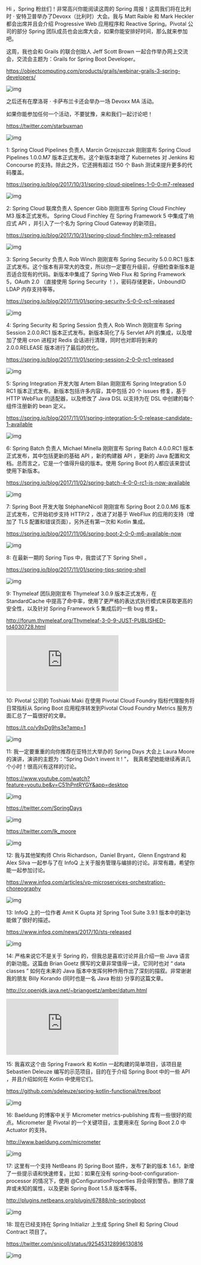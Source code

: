 Hi ，Spring 粉丝们！非常高兴你能阅读这周的 Spring 周报！这周我们将在比利时 · 安特卫普举办了Devoxx（比利时）大会。我与 Matt Raible 和 Mark Heckler 都会出席并且会介绍 Progressive Web 应用程序和 Reactive Spring。Pivotal 公司的部分 Spring 团队成员也会出席大会，如果你能安排好时间，那么就来参加吧。


这周，我也会和 Grails 的联合创始人 Jeff Scott Brown 一起合作举办网上交流会，交流会主题为：Grails for Spring Boot Developer。

https://objectcomputing.com/products/grails/webinar-grails-3-spring-developers/

![img](http://oxjys514c.bkt.clouddn.com/https://objectcomputing.com/products/grails/webinar-grails-3-spring-developers/)


之后还有在摩洛哥 · 卡萨布兰卡还会举办一场 Devoxx MA 活动。


如果你能参加任何一个活动，不要犹豫，来和我们一起讨论吧！

https://twitter.com/starbuxman

![img](http://oxjys514c.bkt.clouddn.com/https://twitter.com/starbuxman)


1:  Spring Cloud Pipelines 负责人 Marcin Grzejszczak 刚刚宣布 Spring Cloud Pipelines 1.0.0.M7 版本正式发布。这个新版本新增了 Kubernetes 对 Jenkins 和 Concourse 的支持。除此之外，它还拥有超过 150 个 Bash 测试来提升更多的代码覆盖。

https://spring.io/blog/2017/10/31/spring-cloud-pipelines-1-0-0-m7-released

![img](http://oxjys514c.bkt.clouddn.com/https://spring.io/blog/2017/10/31/spring-cloud-pipelines-1-0-0-m7-released)

2:  Spring Cloud 联席负责人 Spencer Gibb 刚刚宣布 Spring Cloud Finchley M3 版本正式发布。 Spring Cloud Finchley 在 Spring Framework 5 中集成了响应式 API ，并引入了一个名为 Spring Cloud Gateway 的新项目。

https://spring.io/blog/2017/10/31/spring-cloud-finchley-m3-released

![img](http://oxjys514c.bkt.clouddn.com/https://spring.io/blog/2017/10/31/spring-cloud-finchley-m3-released)

3:  Spring Security 负责人 Rob Winch 刚刚宣布 Spring Security 5.0.0.RC1 版本正式发布。这个版本有非常大的改变，所以你一定要在升级前，仔细检查新版本是否适合现有的代码。新版本中集成了 Spring Web Flux 和 Spring Framework 5，OAuth 2.0 （直接使用 Spring Security ！），密码存储更新，UnboundID LDAP 内存支持等等。

https://spring.io/blog/2017/11/01/spring-security-5-0-0-rc1-released

![img](http://oxjys514c.bkt.clouddn.com/https://spring.io/blog/2017/11/01/spring-security-5-0-0-rc1-released)

4:  Spring Security 和 Spring Session 负责人 Rob Winch 刚刚宣布 Spring Session 2.0.0.RC1 版本正式发布。新版本简化了与 Servlet API 的集成，以及增加了使用 cron 进程对 Redis 会话进行清理，同时也对即将到来的 2.0.0.RELEASE 版本进行了最后的优化。

https://spring.io/blog/2017/11/01/spring-session-2-0-0-rc1-released

![img](http://oxjys514c.bkt.clouddn.com/https://spring.io/blog/2017/11/01/spring-session-2-0-0-rc1-released)

5:  Spring Integration 开发大咖 Artem Bilan 刚刚宣布 Spring Integration 5.0 RC1 版本正式发布。新版本包括许多内容，其中包括 20 个 issues 修复，基于 HTTP WebFlux 的适配器，以及修改了 Java DSL 以支持为在 DSL 中创建的每个组件注册新的 bean 定义。

https://spring.io/blog/2017/11/01/spring-integration-5-0-release-candidate-1-available

![img](http://oxjys514c.bkt.clouddn.com/https://spring.io/blog/2017/11/01/spring-integration-5-0-release-candidate-1-available)

6:  Spring Batch 负责人 Michael Minella 刚刚宣布 Spring Batch 4.0.0.RC1 版本正式发布，其中包括更新的基础 API ，新的构建器 API ，更新的 Java 配置和文档。总而言之，它是一个值得升级的版本。使用 Spring Boot 的人都应该来尝试使用下新版本。

https://spring.io/blog/2017/11/02/spring-batch-4-0-0-rc1-is-now-available

![img](http://oxjys514c.bkt.clouddn.com/https://spring.io/blog/2017/11/02/spring-batch-4-0-0-rc1-is-now-available)

7:  Spring Boot 开发大咖 StéphaneNicoll 刚刚宣布 Spring Boot 2.0.0.M6 版本正式发布，它开始初步支持 HTTP/2 ，改进了对基于 WebFlux 的应用的支持（增加了 TLS 配置和错误页面），另外还有第一次和 Kotlin 集成。

https://spring.io/blog/2017/11/06/spring-boot-2-0-0-m6-available-now

![img](http://oxjys514c.bkt.clouddn.com/https://spring.io/blog/2017/11/06/spring-boot-2-0-0-m6-available-now)

8:  在最新一期的 Spring Tips 中，我尝试了下 Spring Shell 。

https://spring.io/blog/2017/11/01/spring-tips-spring-shell

![img](http://oxjys514c.bkt.clouddn.com/https://spring.io/blog/2017/11/01/spring-tips-spring-shell)

9:  Thymeleaf 团队刚刚宣布 Thymeleaf 3.0.9  版本正式发布，在 StandardCache 中提高了命中率，使用了更严格的表达式执行模式来获取更高的安全性，以及针对 Spring Framework 5 集成后的一些 bug 修复。

http://forum.thymeleaf.org/Thymeleaf-3-0-9-JUST-PUBLISHED-td4030728.html

![img](http://oxjys514c.bkt.clouddn.com/http://forum.thymeleaf.org/Thymeleaf-3-0-9-JUST-PUBLISHED-td4030728.html)

10:  Pivotal 公司的 Toshiaki Maki 在使用 Pivotal Cloud Foundry 指标代理服务将日常指标从 Spring Boot 应用程序转发到Pivotal Cloud Foundry Metrics 服务方面汇总了一篇很好的文章。

https://t.co/v9xDg9hs3e?amp=1

![img](http://oxjys514c.bkt.clouddn.com/https://t.co/v9xDg9hs3e?amp=1)

11:  我一定要重重的向你推荐在亚特兰大举办的 Spring Days 大会上 Laura Moore 的演讲，演讲的主题为：“Spring Didn't invent It ! "， 我真希望她能继续再讲几个小时！很高兴有这样的讨论。

https://www.youtube.com/watch?feature=youtu.be&v=C51hPntRYGY&app=desktop

![img](http://oxjys514c.bkt.clouddn.com/https://www.youtube.com/watch?feature=youtu.be&v=C51hPntRYGY&app=desktop)

https://twitter.com/SpringDays

![img](http://oxjys514c.bkt.clouddn.com/https://twitter.com/SpringDays)

https://twitter.com/lk_moore

![img](http://oxjys514c.bkt.clouddn.com/https://twitter.com/lk_moore)

12:  我与其他架构师 Chris Richardson，Daniel Bryant，Glenn Engstrand 和 Alex Silva 一起参与了在 InfoQ 上关于服务管理与编排的讨论。非常有趣，希望你能一起参加讨论。

https://www.infoq.com/articles/vp-microservices-orchestration-choreography

![img](http://oxjys514c.bkt.clouddn.com/https://www.infoq.com/articles/vp-microservices-orchestration-choreography)

13:  InfoQ 上的一位作者 Amit K Gupta 对 Spring Tool Suite 3.9.1 版本中的新功能做了很好的描述。

https://www.infoq.com/news/2017/10/sts-released

![img](http://oxjys514c.bkt.clouddn.com/https://www.infoq.com/news/2017/10/sts-released)

14:  严格来说它不是关于 Spring 的，但我总是喜欢讨论并且介绍一些 Java 语言的新功能。这篇由 Brian Goetz 撰写的文章非常值得一读，它同时也对 “ data classes ” 如何在未来的 Java 版本中发挥何种作用作出了深刻的描叙。非常谢谢我的朋友  Billy Korando (同时也是一名 Java 粉丝) 分享的这篇文章。

http://cr.openjdk.java.net/~briangoetz/amber/datum.html

![img](http://oxjys514c.bkt.clouddn.com/http://cr.openjdk.java.net/~briangoetz/amber/datum.html)

15:  我喜欢这个由 Spring Frawork 和 Kotlin 一起构建的简单项目，该项目是 Sebastien Deleuze 编写的示范项目，目的在于介绍 Spring Boot 中的一些 API ，并且介绍如何在 Kotlin 中使用它们。

https://github.com/sdeleuze/spring-kotlin-functional/tree/boot

![img](http://oxjys514c.bkt.clouddn.com/https://github.com/sdeleuze/spring-kotlin-functional/tree/boot)

16:  Baeldung 的博客中关于 Micrometer metrics-publishing 库有一些很好的观点。Micrometer 是 Pivotal 的一个关键项目，主要用来在 Spring Boot 2.0 中 Actuator 的支持。

http://www.baeldung.com/micrometer

![img](http://oxjys514c.bkt.clouddn.com/http://www.baeldung.com/micrometer)

17:  这里有一个支持 NetBeans 的 Spring Boot 插件，发布了新的版本 1.6.1，新增了一些提示语和快速修复。比如：如果在没有 spring-boot-configuration-processor 的情况下，使用 @ConfigurationProperties 将会得到警告。删除了废弃或未知的属性，以及更新 Spring Boot 1.5.8 版本等等。

http://plugins.netbeans.org/plugin/67888/nb-springboot

![img](http://oxjys514c.bkt.clouddn.com/http://plugins.netbeans.org/plugin/67888/nb-springboot)

18:  现在已经支持在 Spring Initializr 上生成 Spring Shell 和 Spring Cloud Contract 项目了。

https://twitter.com/snicoll/status/925453128996130816

![img](http://oxjys514c.bkt.clouddn.com/https://twitter.com/snicoll/status/925453128996130816)